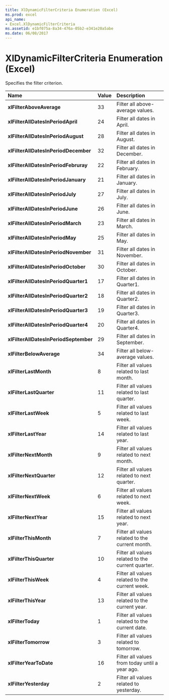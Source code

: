 ```yaml
---
title: XlDynamicFilterCriteria Enumeration (Excel)
ms.prod: excel
api_name:
- Excel.XlDynamicFilterCriteria
ms.assetid: e1bf075a-8a34-476a-05b2-e341e20a5abe
ms.date: 06/08/2017
---
```



# XlDynamicFilterCriteria Enumeration (Excel)

Specifies the filter criterion.



|Name|Value|Description|
|:-----|:-----|:-----|
| **xlFilterAboveAverage**|33|Filter all above-average values.|
| **xlFilterAllDatesInPeriodApril**|24|Filter all dates in April.|
| **xlFilterAllDatesInPeriodAugust**|28|Filter all dates in August.|
| **xlFilterAllDatesInPeriodDecember**|32|Filter all dates in December.|
| **xlFilterAllDatesInPeriodFebruray**|22|Filter all dates in February.|
| **xlFilterAllDatesInPeriodJanuary**|21|Filter all dates in January.|
| **xlFilterAllDatesInPeriodJuly**|27|Filter all dates in July.|
| **xlFilterAllDatesInPeriodJune**|26|Filter all dates in June.|
| **xlFilterAllDatesInPeriodMarch**|23|Filter all dates in March.|
| **xlFilterAllDatesInPeriodMay**|25|Filter all dates in May.|
| **xlFilterAllDatesInPeriodNovember**|31|Filter all dates in November.|
| **xlFilterAllDatesInPeriodOctober**|30|Filter all dates in October.|
| **xlFilterAllDatesInPeriodQuarter1**|17|Filter all dates in Quarter1.|
| **xlFilterAllDatesInPeriodQuarter2**|18|Filter all dates in Quarter2.|
| **xlFilterAllDatesInPeriodQuarter3**|19|Filter all dates in Quarter3.|
| **xlFilterAllDatesInPeriodQuarter4**|20|Filter all dates in Quarter4.|
| **xlFilterAllDatesInPeriodSeptember**|29|Filter all dates in September.|
| **xlFilterBelowAverage**|34|Filter all below-average values.|
| **xlFilterLastMonth**|8|Filter all values related to last month.|
| **xlFilterLastQuarter**|11|Filter all values related to last quarter.|
| **xlFilterLastWeek**|5|Filter all values related to last week.|
| **xlFilterLastYear**|14|Filter all values related to last year.|
| **xlFilterNextMonth**|9|Filter all values related to next month.|
| **xlFilterNextQuarter**|12|Filter all values related to next quarter.|
| **xlFilterNextWeek**|6|Filter all values related to next week.|
| **xlFilterNextYear**|15|Filter all values related to next year.|
| **xlFilterThisMonth**|7|Filter all values related to the current month. |
| **xlFilterThisQuarter**|10|Filter all values related to the current quarter.|
| **xlFilterThisWeek**|4|Filter all values related to the current week.|
| **xlFilterThisYear**|13|Filter all values related to the current year.|
| **xlFilterToday**|1|Filter all values related to the current date.|
| **xlFilterTomorrow**|3|Filter all values related to tomorrow.|
| **xlFilterYearToDate**|16|Filter all values from today until a year ago.|
| **xlFilterYesterday**|2|Filter all values related to yesterday.|

